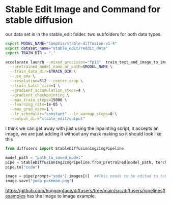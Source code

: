 # Stable Edit Image and Command for stable diffusion

our data set is in the stable_edit folder.  two subfolders for both data types.  

```bash
export MODEL_NAME="CompVis/stable-diffusion-v1-4"
export dataset_name="stable_edit/reddit_data"
export TRAIN_DIR = "."

accelerate launch --mixed_precision="fp16"  train_text_and_image_to_image.py \
  --pretrained_model_name_or_path=$MODEL_NAME \
  --train_data_dir=$TRAIN_DIR \
  --use_ema \
  --resolution=512 --center_crop \
  --train_batch_size=1 \
  --gradient_accumulation_steps=4 \
  --gradient_checkpointing \
  --max_train_steps=15000 \
  --learning_rate=1e-05 \
  --max_grad_norm=1 \
  --lr_scheduler="constant" --lr_warmup_steps=0 \
  --output_dir="stable_edit/output" 
```

I think we can get away with just using the inpainting script, it accepts an image, we are just adding it without any mask making
so it should look like this
```python
from diffusers import StableDiffusionImg2ImgPipeline

model_path = "path_to_saved_model"
pipe = StableDiffusionImg2ImgPipeline.from_pretrained(model_path, torch_dtype=torch.float16)
pipe.to("cuda")

image = pipe(prompt="yoda").images[0]  ##This needs to be edited to take prompt and image
image.save("yoda-pokemon.png")
```
https://github.com/huggingface/diffusers/tree/main/src/diffusers/pipelines#examples has the image to image example.
